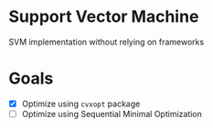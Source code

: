 # Support Vector Machine
SVM implementation without relying on frameworks

# Goals
- [x] Optimize using `cvxopt` package
- [ ] Optimize using Sequential Minimal Optimization
